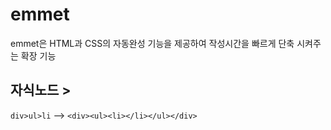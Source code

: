 # emmet

emmet은 HTML과 CSS의 자동완성 기능을 제공하여 작성시간을 빠르게 단축 시켜주는 확장 기능

## 자식노드 >
`div>ul>li` --> ```<div><ul><li></li></ul></div>```